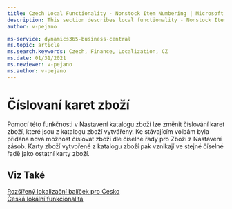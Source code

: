 ```yaml
---
title: Czech Local Functionality - Nonstock Item Numbering | Microsoft Docs
description: This section describes local functionality - Nonstock Item Numbering
author: v-pejano

ms-service: dynamics365-business-central
ms.topic: article
ms.search.keywords: Czech, Finance, Localization, CZ
ms.date: 01/31/2021
ms.reviewer: v-pejano
ms.author: v-pejano
---
```


# Číslovaní karet zboží
Pomocí této funkčnosti v Nastavení katalogu zboží lze změnit číslování karet zboží, které jsou z katalogu zboží vytvářeny. Ke stávajícím volbám byla přidána nová možnost číslovat zboží dle číselné řady pro Zboží z Nastavení zásob. Karty zboží vytvořené z katalogu zboží pak vznikají ve stejné číselné řadě jako ostatní karty zboží.

## Viz Také

[Rozšířený lokalizační balíček pro Česko](ui-extensions-advanced-localization-pack-cz.md)  
[Česká lokální funkcionalita](czech-local-functionality.md)  
